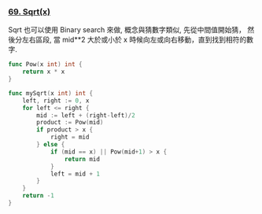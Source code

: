 ### [69. Sqrt(x)]

Sqrt 也可以使用 Binary search 來做, 概念與猜數字類似, 先從中間值開始猜，
然後分左右區段, 當 mid**2 大於或小於 x 時候向左或向右移動，直到找到相符的數字.

```go
func Pow(x int) int {
	return x * x
}

func mySqrt(x int) int {
	left, right := 0, x
	for left <= right {
		mid := left + (right-left)/2
		product := Pow(mid)
		if product > x {
			right = mid
		} else {
			if (mid == x) || Pow(mid+1) > x {
				return mid
			}
			left = mid + 1
		}
	}
	return -1
}

```

[69. Sqrt(x)]: https://leetcode.com/problems/sqrtx/